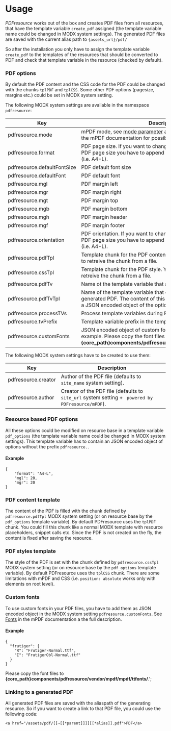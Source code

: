 # Usage

*PDFresource* works out of the box and creates PDF files from all resources, that have the template variable `create_pdf` assigned (the template variable name could be changed in MODX system settings). The generated PDF files are saved with the current alias path to `{assets_url}/pdf/`

So after the installation you only have to assign the template variable `create_pdf` to the templates of the resources that should be converted to PDF and check that template variable in the resource (checked by default).

### PDF options

By default the PDF content and the CSS code for the PDF could be changed with the chunks `tplPDF` and `tplCSS`. Some other PDF options (pagesize, margins etc.) could be set in MODX system setting.

The following MODX system settings are available in the namespace `pdfresource`:

Key | Description
----|------------
pdfresource.mode | mPDF mode, see [mode parameter](http://mpdf1.com/manual/index.php?tid=184) and [choosing a configuration](http://mpdf1.com/manual/index.php?tid=504) in the mPDF documentation for possible values.
pdfresource.format | PDF page size. If you want to change the orientation of a "named" PDF page size you have to append -L to the PDF page size string (i.e. A4-L).
pdfresource.defaultFontSize | PDF default font size
pdfresource.defaultFont | PDF default font
pdfresource.mgl | PDF margin left
pdfresource.mgr | PDF margin right 
pdfresource.mgt | PDF margin top 
pdfresource.mgb | PDF margin bottom 
pdfresource.mgh | PDF margin header
pdfresource.mgf | PDF margin footer
pdfresource.orientation | PDF orientation. If you want to change the orientation of a "named" PDF page size you have to append -L to the PDF page size string (i.e. A4-L).
pdfresource.pdfTpl | Template chunk for the PDF content. You could use @FILE binding to retreive the chunk from a file.
pdfresource.cssTpl | Template chunk for the PDF style. You could use @FILE binding to retreive the chunk from a file.
pdfresource.pdfTv | Name ot the template variable that activates the PDF generation.
pdfresource.pdfTvTpl | Name of the template variable that change the options of the generated PDF. The content of this template variable has to contain a JSON encoded object of the options you want to change.
pdfresource.processTVs | Process template variables during PDF generation.
pdfresource.tvPrefix | Template variable prefix in the template chunk.
pdfresource.customFonts | JSON encoded object of custom fonts, see [Custom fonts](#custom-fonts) for an example. Please copy the font files to <strong>{core_path}components/pdfresource/vendor/mpdf/mpdf/ttfonts/</strong>.

The following MODX system settings have to be created to use them:

Key | Description
----|------------
pdfresource.creator | Author of the PDF file (defaults to `site_name` system setting).
pdfresource.author | Creator of the PDF file (defaults to `site_url` system setting + ` powered by PDFresource/mPDF`).

### Resource based PDF options

All these options could be modified on resource base in a template variable `pdf_options` (the template variable name could be changed in MODX system settings). This template variable has to contain an JSON encoded object of options without the prefix `pdfresource.`.

#### Example

```
{
    "format": "A4-L",
    "mgl": 20,
    "mgr": 20
}
```

### PDF content template

The content of the PDF is filled with the chunk defined by `pdfresource.pdfTpl` MODX system setting (or on resource base by the `pdf_options` template variable). By default PDFresource uses the `tplPDF` chunk. You could fill this chunk like a normal MODX template with resource placeholders, snippet calls etc. Since the PDF is not created on the fly, the content is fixed after saving the resource.

### PDF styles template

The style of the PDF is set with the chunk defined by `pdfresource.cssTpl` MODX system setting (or on resource base by the `pdf_options` template variable). By default PDFresource uses the `tplCSS` chunk. There are some limitations with mPDF and CSS (i.e. `position: absolute` works only with elements on root level).

### Custom fonts

To use custom fonts in your PDF files, you have to add them as JSON encoded object in the MODX system setting `pdfresource.customFonts`. See [Fonts](http://mpdf1.com/manual/index.php?tid=501) in the mPDF documentation a the full description. 

#### Example

```
{
  "frutiger": {
    "R": "Frutiger-Normal.ttf",
    "I": "FrutigerObl-Normal.ttf"
  }
}
```

Please copy the font files to <strong>{core_path}components/pdfresource/vendor/mpdf/mpdf/ttfonts/</strong>.';

### Linking to a generated PDF

All generated PDF files are saved with the aliaspath of the generating resource. So if you want to create a link to that PDF file, you could use the following code:

```
<a href="/assets/pdf/[[~[[*parent]]]][[*alias]].pdf">PDF</a>
```

<!-- Piwik -->
<script type="text/javascript">
  var _paq = _paq || [];
  _paq.push(['trackPageView']);
  _paq.push(['enableLinkTracking']);
  (function() {
    var u="//piwik.partout.info/";
    _paq.push(['setTrackerUrl', u+'piwik.php']);
    _paq.push(['setSiteId', 18]);
    var d=document, g=d.createElement('script'), s=d.getElementsByTagName('script')[0];
    g.type='text/javascript'; g.async=true; g.defer=true; g.src=u+'piwik.js'; s.parentNode.insertBefore(g,s);
  })();
</script>
<noscript><p><img src="//piwik.partout.info/piwik.php?idsite=18" style="border:0;" alt="" /></p></noscript>
<!-- End Piwik Code -->
